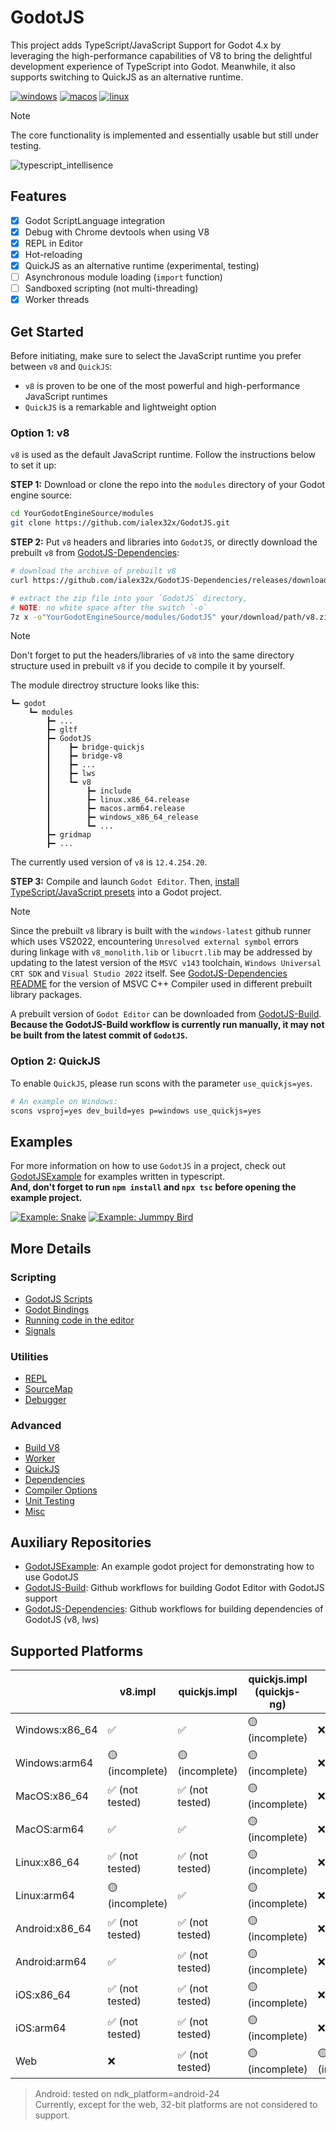 
# GodotJS 
This project adds TypeScript/JavaScript Support for Godot 4.x by leveraging the high-performance capabilities of V8 to bring the delightful development experience of TypeScript into Godot. Meanwhile, it also supports switching to QuickJS as an alternative runtime.

[![windows](https://github.com/ialex32x/GodotJS-Build/actions/workflows/build_editor_windows.yml/badge.svg)](https://github.com/ialex32x/GodotJS-Build/actions/workflows/build_editor_windows.yml)
[![macos](https://github.com/ialex32x/GodotJS-Build/actions/workflows/build_editor_macos.yml/badge.svg)](https://github.com/ialex32x/GodotJS-Build/actions/workflows/build_editor_macos.yml)
[![linux](https://github.com/ialex32x/GodotJS-Build/actions/workflows/build_editor_linux.yml/badge.svg)](https://github.com/ialex32x/GodotJS-Build/actions/workflows/build_editor_linux.yml)

> [!NOTE]
> The core functionality is implemented and essentially usable but still under testing.  

![typescript_intellisence](./docs/assets/typescript_intellisence.png)

## Features
* [x] Godot ScriptLanguage integration
* [x] Debug with Chrome devtools when using V8
* [x] REPL in Editor
* [x] Hot-reloading
* [x] QuickJS as an alternative runtime (experimental, testing)
* [ ] Asynchronous module loading (`import` function)
* [ ] Sandboxed scripting (not multi-threading)
* [x] Worker threads

## Get Started

Before initiating, make sure to select the JavaScript runtime you prefer between `v8` and `QuickJS`:

* `v8` is proven to be one of the most powerful and high-performance JavaScript runtimes
* `QuickJS` is a remarkable and lightweight option

### Option 1: v8

`v8` is used as the default JavaScript runtime. Follow the instructions below to set it up:

**STEP 1:** Download or clone the repo into the `modules` directory of your Godot engine source:
```sh
cd YourGodotEngineSource/modules
git clone https://github.com/ialex32x/GodotJS.git
```

**STEP 2:** Put `v8` headers and libraries into `GodotJS`, or directly download the prebuilt `v8` from [GodotJS-Dependencies](https://github.com/ialex32x/GodotJS-Dependencies/releases):

```sh
# download the archive of prebuilt v8 
curl https://github.com/ialex32x/GodotJS-Dependencies/releases/download/v8_r11/v8_r11.zip --output your/download/path/v8.zip

# extract the zip file into your `GodotJS` directory, 
# NOTE: no white space after the switch `-o`
7z x -o"YourGodotEngineSource/modules/GodotJS" your/download/path/v8.zip 
```
> [!NOTE]
> Don't forget to put the headers/libraries of `v8` into the same directory structure used in prebuilt `v8` if you decide to compile it by yourself.

The module directroy structure looks like this:
```
┗━ godot
    ┗━ modules
        ┣━ ...
        ┣━ gltf
        ┣━ GodotJS
        ┃    ┣━ bridge-quickjs
        ┃    ┣━ bridge-v8
        ┃    ┣━ ...
        ┃    ┣━ lws
        ┃    ┗━ v8
        ┃        ┣━ include
        ┃        ┣━ linux.x86_64.release
        ┃        ┣━ macos.arm64.release
        ┃        ┣━ windows_x86_64_release
        ┃        ┗━ ...
        ┣━ gridmap
        ┣━ ...
```

The currently used version of `v8` is `12.4.254.20`.

**STEP 3:** Compile and launch `Godot Editor`. Then, [install TypeScript/JavaScript presets](./docs/install_ts_presets.md) into a Godot project.

> [!NOTE]
> Since the prebuilt `v8` library is built with the `windows-latest` github runner which uses VS2022, encountering `Unresolved external symbol` errors during linkage with `v8_monolith.lib` or `libucrt.lib` may be addressed by updating to the latest version of the `MSVC v143` toolchain, `Windows Universal CRT SDK` and `Visual Studio 2022` itself. See [GodotJS-Dependencies README](https://github.com/ialex32x/GodotJS-Dependencies) for the version of MSVC C++ Compiler used in different prebuilt library packages.

A prebuilt version of `Godot Editor` can be downloaded from [GodotJS-Build](https://github.com/ialex32x/GodotJS-Build/releases).  
**Because the GodotJS-Build workflow is currently run manually, it may not be built from the latest commit of `GodotJS`.**

### Option 2: QuickJS

To enable `QuickJS`, please run scons with the parameter `use_quickjs=yes`.

```sh
# An example on Windows:
scons vsproj=yes dev_build=yes p=windows use_quickjs=yes 
```

## Examples 

For more information on how to use `GodotJS` in a project, check out [GodotJSExample](https://github.com/ialex32x/GodotJSExample.git) for examples written in typescript.  
**And, don't forget to run `npm install` and `npx tsc` before opening the example project.**

[![Example: Snake](./docs/assets/snake_01.gif)](https://github.com/ialex32x/GodotJSExample.git)
[![Example: Jummpy Bird](./docs/assets/jumpybird.gif)](https://github.com/ialex32x/GodotJSExample.git)

## More Details

### Scripting
* [GodotJS Scripts](./docs/godotjs_scripts.md)
* [Godot Bindings](./docs/godot_binding.md)
* [Running code in the editor](./docs/running_code_in_editor.md)
* [Signals](./docs/signals.md)

### Utilities
* [REPL](./docs/repl.md)
* [SourceMap](./docs/source_map.md)
* [Debugger](./docs/debugger.md)

### Advanced
* [Build V8](./docs/build_v8.md)
* [Worker](./docs/worker.md)
* [QuickJS](./docs/quickjs.md)
* [Dependencies](./docs/deps.md)
* [Compiler Options](./docs/compiler_options.md)
* [Unit Testing](./docs/unit_testing.md)
* [Misc](./docs/misc.md)

## Auxiliary Repositories
* [GodotJSExample](https://github.com/ialex32x/GodotJSExample): An example godot project for demonstrating how to use GodotJS
* [GodotJS-Build](https://github.com/ialex32x/GodotJS-Build): Github workflows for building Godot Editor with GodotJS support
* [GodotJS-Dependencies](https://github.com/ialex32x/GodotJS-Dependencies): Github workflows for building dependencies of GodotJS (v8, lws)

## Supported Platforms

|                | v8.impl        | quickjs.impl   | quickjs.impl (quickjs-ng) | web.impl   |
| -------------- | -------------- | -------------- | ------------------------- | ---------- |
| Windows:x86_64 | ✅              | ✅              | 🟡 (incomplete)                | ❌        |
| Windows:arm64  | 🟡 (incomplete) | 🟡 (incomplete)     | 🟡 (incomplete)                | ❌        |
| MacOS:x86_64   | ✅ (not tested) | ✅ (not tested) | 🟡 (incomplete)                | ❌        |
| MacOS:arm64    | ✅              | ✅              | 🟡 (incomplete)                | ❌        |
| Linux:x86_64   | ✅ (not tested) | ✅ (not tested) | 🟡 (incomplete)                | ❌        |
| Linux:arm64    | 🟡 (incomplete) | ✅              | 🟡 (incomplete)                | ❌        |
| Android:x86_64 | ✅ (not tested) | ✅ (not tested) | 🟡 (incomplete)                | ❌        |
| Android:arm64  | ✅              | ✅ (not tested) | 🟡 (incomplete)                | ❌        |
| iOS:x86_64     | ✅ (not tested) | ✅ (not tested) | 🟡 (incomplete)                | ❌        |
| iOS:arm64      | ✅ (not tested) | ✅ (not tested) | 🟡 (incomplete)                | ❌        |
| Web            | ❌              | ✅ (not tested) | 🟡 (incomplete)                | 🟡 (incomplete) |


> Android: tested on ndk_platform=android-24  
> Currently, except for the web, 32-bit platforms are not considered to support. 
